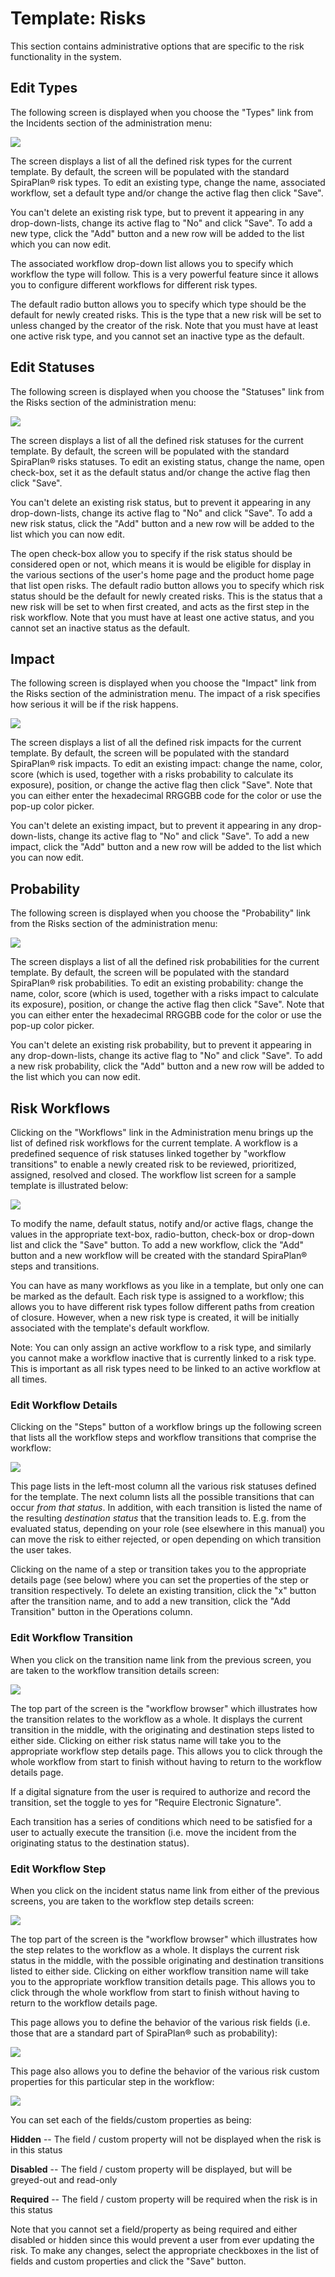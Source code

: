 # Template: Risks

This section contains administrative options that are specific to the
risk functionality in the system.

## Edit Types

The following screen is displayed when you choose the "Types" link from
the Incidents section of the administration menu:

![](img/Template_Risks_167.png)




The screen displays a list of all the defined risk types for the current
template. By default, the screen will be populated with the standard
SpiraPlan® risk types. To edit an existing type, change the name,
associated workflow, set a default type and/or change the active flag
then click "Save".

You can't delete an existing risk type, but to prevent it appearing in
any drop-down-lists, change its active flag to "No" and click "Save". To
add a new type, click the "Add" button and a new row will be added to
the list which you can now edit.

The associated workflow drop-down list allows you to specify which
workflow the type will follow. This is a very powerful feature since it
allows you to configure different workflows for different risk types.

The default radio button allows you to specify which type should be the
default for newly created risks. This is the type that a new risk will
be set to unless changed by the creator of the risk. Note that you must
have at least one active risk type, and you cannot set an inactive type
as the default.

## Edit Statuses

The following screen is displayed when you choose the "Statuses" link
from the Risks section of the administration menu:

![](img/Template_Risks_168.png)




The screen displays a list of all the defined risk statuses for the
current template. By default, the screen will be populated with the
standard SpiraPlan® risks statuses. To edit an existing status, change
the name, open check-box, set it as the default status and/or change the
active flag then click "Save".

You can't delete an existing risk status, but to prevent it appearing in
any drop-down-lists, change its active flag to "No" and click "Save". To
add a new risk status, click the "Add" button and a new row will be
added to the list which you can now edit.

The open check-box allow you to specify if the risk status should be
considered open or not, which means it is would be eligible for display
in the various sections of the user's home page and the product home
page that list open risks. The default radio button allows you to
specify which risk status should be the default for newly created risks.
This is the status that a new risk will be set to when first created,
and acts as the first step in the risk workflow. Note that you must have
at least one active status, and you cannot set an inactive status as the
default.

## Impact

The following screen is displayed when you choose the "Impact" link from
the Risks section of the administration menu. The impact of a risk
specifies how serious it will be if the risk happens.

![](img/Template_Risks_169.png)




The screen displays a list of all the defined risk impacts for the
current template. By default, the screen will be populated with the
standard SpiraPlan® risk impacts. To edit an existing impact: change the
name, color, score (which is used, together with a risks probability to
calculate its exposure), position, or change the active flag then click
"Save". Note that you can either enter the hexadecimal RRGGBB code for
the color or use the pop-up color picker.

You can't delete an existing impact, but to prevent it appearing in any
drop-down-lists, change its active flag to "No" and click "Save". To add
a new impact, click the "Add" button and a new row will be added to the
list which you can now edit.

## Probability

The following screen is displayed when you choose the "Probability" link
from the Risks section of the administration menu:

![](img/Template_Risks_170.png)




The screen displays a list of all the defined risk probabilities for the
current template. By default, the screen will be populated with the
standard SpiraPlan® risk probabilities. To edit an existing probability:
change the name, color, score (which is used, together with a risks
impact to calculate its exposure), position, or change the active flag
then click "Save". Note that you can either enter the hexadecimal RRGGBB
code for the color or use the pop-up color picker.

You can't delete an existing risk probability, but to prevent it
appearing in any drop-down-lists, change its active flag to "No" and
click "Save". To add a new risk probability, click the "Add" button and
a new row will be added to the list which you can now edit.

## Risk Workflows

Clicking on the "Workflows" link in the Administration menu brings up
the list of defined risk workflows for the current template. A workflow
is a predefined sequence of risk statuses linked together by "workflow
transitions" to enable a newly created risk to be reviewed, prioritized,
assigned, resolved and closed. The workflow list screen for a sample
template is illustrated below:

![](img/Template_Risks_171.png)




To modify the name, default status, notify and/or active flags, change
the values in the appropriate text-box, radio-button, check-box or
drop-down list and click the "Save" button. To add a new workflow, click
the "Add" button and a new workflow will be created with the standard
SpiraPlan® steps and transitions.

You can have as many workflows as you like in a template, but only one
can be marked as the default. Each risk type is assigned to a workflow;
this allows you to have different risk types follow different paths from
creation of closure. However, when a new risk type is created, it will
be initially associated with the template's default workflow.

Note: You can only assign an active workflow to a risk type, and
similarly you cannot make a workflow inactive that is currently linked
to a risk type. This is important as all risk types need to be linked to
an active workflow at all times.

### Edit Workflow Details

Clicking on the "Steps" button of a workflow brings up the following
screen that lists all the workflow steps and workflow transitions that
comprise the workflow:

![](img/Template_Risks_172.png)




This page lists in the left-most column all the various risk statuses
defined for the template. The next column lists all the possible
transitions that can occur *from that status*. In addition, with each
transition is listed the name of the resulting *destination status* that
the transition leads to. E.g. from the evaluated status, depending on
your role (see elsewhere in this manual) you can move the risk to either
rejected, or open depending on which transition the user takes.

Clicking on the name of a step or transition takes you to the
appropriate details page (see below) where you can set the properties of
the step or transition respectively. To delete an existing transition,
click the "x" button after the transition name, and to add a new
transition, click the "Add Transition" button in the Operations column.

### Edit Workflow Transition

When you click on the transition name link from the previous screen, you
are taken to the workflow transition details screen:

![](img/Template_Risks_173.png)




The top part of the screen is the "workflow browser" which illustrates
how the transition relates to the workflow as a whole. It displays the
current transition in the middle, with the originating and destination
steps listed to either side. Clicking on either risk status name will
take you to the appropriate workflow step details page. This allows you
to click through the whole workflow from start to finish without having
to return to the workflow details page.

If a digital signature from the user is required to authorize and record
the transition, set the toggle to yes for "Require Electronic
Signature".

Each transition has a series of conditions which need to be satisfied
for a user to actually execute the transition (i.e. move the incident
from the originating status to the destination status).

### Edit Workflow Step

When you click on the incident status name link from either of the
previous screens, you are taken to the workflow step details screen:

![](img/Template_Risks_174.png)




The top part of the screen is the "workflow browser" which illustrates
how the step relates to the workflow as a whole. It displays the current
risk status in the middle, with the possible originating and destination
transitions listed to either side. Clicking on either workflow
transition name will take you to the appropriate workflow transition
details page. This allows you to click through the whole workflow from
start to finish without having to return to the workflow details page.

This page allows you to define the behavior of the various risk fields
(i.e. those that are a standard part of SpiraPlan® such as probability):

![](img/Template_Risks_175.png)




This page also allows you to define the behavior of the various risk
custom properties for this particular step in the workflow:

![](img/Template_Risks_176.png)




You can set each of the fields/custom properties as being:

**Hidden** -- The field / custom property will not be displayed when the
risk is in this status

**Disabled** -- The field / custom property will be displayed, but will
be greyed-out and read-only

**Required** -- The field / custom property will be required when the
risk is in this status

Note that you cannot set a field/property as being required and either
disabled or hidden since this would prevent a user from ever updating
the risk. To make any changes, select the appropriate checkboxes in the
list of fields and custom properties and click the "Save" button.

